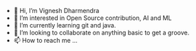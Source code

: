- 👋 Hi, I’m Vignesh Dharmendra
- 👀 I’m interested in Open Source contribution, AI and ML
- 🌱 I’m currently learning git and java.
- 💞️ I’m looking to collaborate on anything basic to get a groove.
- 📫 How to reach me ...

<!---
Vignesh-dev07/Vignesh-dev07 is a ✨ special ✨ repository because its `README.md` (this file) appears on your GitHub profile.
You can click the Preview link to take a look at your changes.
--->
